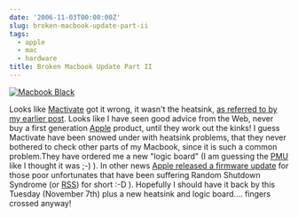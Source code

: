 ```yaml
---
date: '2006-11-03T00:00:00Z'
slug: broken-macbook-update-part-ii
tags:
  - apple
  - mac
  - hardware
title: Broken Macbook Update Part II
---
```


[![Macbook
Black](http://static.flickr.com/111/252792233_4d87e73e02_m.jpg 'Macbook Black')](http://www.flickr.com/photos/moria/252792233/ 'Macbook Black')

Looks like [Mactivate](http://www.mactivate.ie/) got it wrong, it wasn't the
heatsink, [as referred to by my earlier post][]. Looks like I have seen good
advice from the Web, never buy a first generation [Apple][] product, until they
work out the kinks! I guess Mactivate have been snowed under with heatsink
problems, that they never bothered to check other parts of my Macbook, since it
is such a common problem.They have ordered me a new "logic board" (I am guessing
the [PMU][] like I thought it was ;-) ). In other news [Apple released a
firmware update][] for those poor unfortunates that have been suffering Random
Shutdown Syndrome (or [RSS][]) for short :-D ). Hopefully I should have it back
by this Tuesday (November 7th) plus a new heatsink and logic board.... fingers
crossed anyway!

[as referred to by my earlier post]: /2006/11/01/macbook-issue-identified.html
[Apple]: http://www.apple.com/
[RSS]: http://en.wikipedia.org/wiki/RSS_(file_format)
[PMU]: http://docs.info.apple.com/article.html?artnum=303319
[Apple released a firmware update]:
  http://www.macfixit.com/article.php/2006110107475681#
